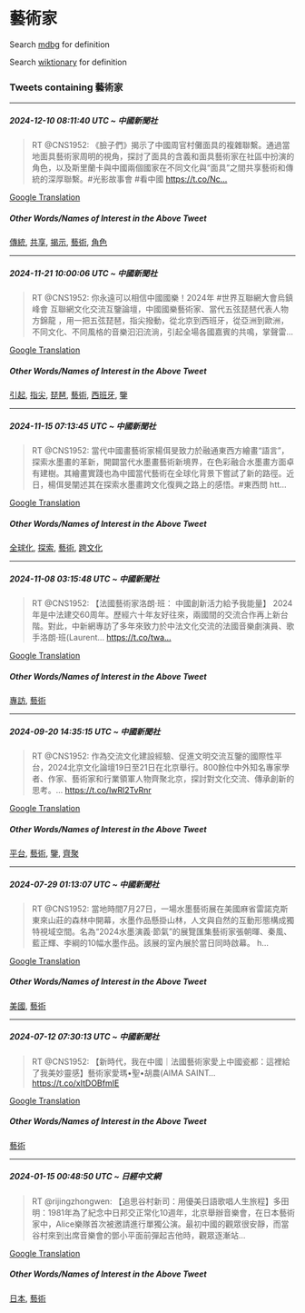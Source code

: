 # 藝術家

Search [mdbg](https://www.mdbg.net/chinese/dictionary?page=worddict&wdrst=0&wdqb=藝術家) for definition

Search [wiktionary](https://en.wiktionary.org/wiki/藝術家) for definition

### Tweets containing 藝術家

___
##### 2024-12-10 08:11:40 UTC ~ 中國新聞社
> RT @CNS1952: 《臉子們》揭示了中國周官村儺面具的複雜聯繫。通過當地面具藝術家周明的視角，探討了面具的含義和面具藝術家在社區中扮演的角色，以及斯里蘭卡與中國兩個國家在不同文化與“面具”之間共享藝術和傳統的深厚聯繫。#光影故事會 #看中國 https://t.co/Nc…

[Google Translation](https://translate.google.com/?hi=en&tab=TT&sl=zh-CN&tl=en&op=translate&text=RT+%40CNS1952%3A+%E3%80%8A%E8%87%89%E5%AD%90%E5%80%91%E3%80%8B%E6%8F%AD%E7%A4%BA%E4%BA%86%E4%B8%AD%E5%9C%8B%E5%91%A8%E5%AE%98%E6%9D%91%E5%84%BA%E9%9D%A2%E5%85%B7%E7%9A%84%E8%A4%87%E9%9B%9C%E8%81%AF%E7%B9%AB%E3%80%82%E9%80%9A%E9%81%8E%E7%95%B6%E5%9C%B0%E9%9D%A2%E5%85%B7%E8%97%9D%E8%A1%93%E5%AE%B6%E5%91%A8%E6%98%8E%E7%9A%84%E8%A6%96%E8%A7%92%EF%BC%8C%E6%8E%A2%E8%A8%8E%E4%BA%86%E9%9D%A2%E5%85%B7%E7%9A%84%E5%90%AB%E7%BE%A9%E5%92%8C%E9%9D%A2%E5%85%B7%E8%97%9D%E8%A1%93%E5%AE%B6%E5%9C%A8%E7%A4%BE%E5%8D%80%E4%B8%AD%E6%89%AE%E6%BC%94%E7%9A%84%E8%A7%92%E8%89%B2%EF%BC%8C%E4%BB%A5%E5%8F%8A%E6%96%AF%E9%87%8C%E8%98%AD%E5%8D%A1%E8%88%87%E4%B8%AD%E5%9C%8B%E5%85%A9%E5%80%8B%E5%9C%8B%E5%AE%B6%E5%9C%A8%E4%B8%8D%E5%90%8C%E6%96%87%E5%8C%96%E8%88%87%E2%80%9C%E9%9D%A2%E5%85%B7%E2%80%9D%E4%B9%8B%E9%96%93%E5%85%B1%E4%BA%AB%E8%97%9D%E8%A1%93%E5%92%8C%E5%82%B3%E7%B5%B1%E7%9A%84%E6%B7%B1%E5%8E%9A%E8%81%AF%E7%B9%AB%E3%80%82%23%E5%85%89%E5%BD%B1%E6%95%85%E4%BA%8B%E6%9C%83+%23%E7%9C%8B%E4%B8%AD%E5%9C%8B+https%3A%2F%2Ft.co%2FNc%E2%80%A6)
##### Other Words/Names of Interest in the Above Tweet
[傳統](傳統.md), [共享](共享.md), [揭示](揭示.md), [藝術](藝術.md), [角色](角色.md)
___
##### 2024-11-21 10:00:06 UTC ~ 中國新聞社
> RT @CNS1952: 你永遠可以相信中國國樂！2024年 #世界互聯網大會烏鎮峰會 互聯網文化交流互鑒論壇，中國國樂藝術家、當代五弦琵琶代表人物方錦龍 ，用一把五弦琵琶，指尖撥動，從北京到西班牙，從亞洲到歐洲，不同文化、不同風格的音樂汩汩流淌，引起全場各國嘉賓的共鳴，掌聲雷…

[Google Translation](https://translate.google.com/?hi=en&tab=TT&sl=zh-CN&tl=en&op=translate&text=RT+%40CNS1952%3A+%E4%BD%A0%E6%B0%B8%E9%81%A0%E5%8F%AF%E4%BB%A5%E7%9B%B8%E4%BF%A1%E4%B8%AD%E5%9C%8B%E5%9C%8B%E6%A8%82%EF%BC%812024%E5%B9%B4+%23%E4%B8%96%E7%95%8C%E4%BA%92%E8%81%AF%E7%B6%B2%E5%A4%A7%E6%9C%83%E7%83%8F%E9%8E%AE%E5%B3%B0%E6%9C%83+%E4%BA%92%E8%81%AF%E7%B6%B2%E6%96%87%E5%8C%96%E4%BA%A4%E6%B5%81%E4%BA%92%E9%91%92%E8%AB%96%E5%A3%87%EF%BC%8C%E4%B8%AD%E5%9C%8B%E5%9C%8B%E6%A8%82%E8%97%9D%E8%A1%93%E5%AE%B6%E3%80%81%E7%95%B6%E4%BB%A3%E4%BA%94%E5%BC%A6%E7%90%B5%E7%90%B6%E4%BB%A3%E8%A1%A8%E4%BA%BA%E7%89%A9%E6%96%B9%E9%8C%A6%E9%BE%8D+%EF%BC%8C%E7%94%A8%E4%B8%80%E6%8A%8A%E4%BA%94%E5%BC%A6%E7%90%B5%E7%90%B6%EF%BC%8C%E6%8C%87%E5%B0%96%E6%92%A5%E5%8B%95%EF%BC%8C%E5%BE%9E%E5%8C%97%E4%BA%AC%E5%88%B0%E8%A5%BF%E7%8F%AD%E7%89%99%EF%BC%8C%E5%BE%9E%E4%BA%9E%E6%B4%B2%E5%88%B0%E6%AD%90%E6%B4%B2%EF%BC%8C%E4%B8%8D%E5%90%8C%E6%96%87%E5%8C%96%E3%80%81%E4%B8%8D%E5%90%8C%E9%A2%A8%E6%A0%BC%E7%9A%84%E9%9F%B3%E6%A8%82%E6%B1%A9%E6%B1%A9%E6%B5%81%E6%B7%8C%EF%BC%8C%E5%BC%95%E8%B5%B7%E5%85%A8%E5%A0%B4%E5%90%84%E5%9C%8B%E5%98%89%E8%B3%93%E7%9A%84%E5%85%B1%E9%B3%B4%EF%BC%8C%E6%8E%8C%E8%81%B2%E9%9B%B7%E2%80%A6)
##### Other Words/Names of Interest in the Above Tweet
[引起](引起.md), [指尖](指尖.md), [琵琶](琵琶.md), [藝術](藝術.md), [西班牙](西班牙.md), [鑒](鑒.md)
___
##### 2024-11-15 07:13:45 UTC ~ 中國新聞社
> RT @CNS1952: 當代中國畫藝術家楊佴旻致力於融通東西方繪畫“語言”，探索水墨畫的革新，開闢當代水墨畫藝術新境界，在色彩融合水墨畫方面卓有建樹。其繪畫實踐也為中國當代藝術在全球化背景下嘗試了新的路徑。近日，楊佴旻闡述其在探索水墨畫跨文化復興之路上的感悟。#東西問 htt…

[Google Translation](https://translate.google.com/?hi=en&tab=TT&sl=zh-CN&tl=en&op=translate&text=RT+%40CNS1952%3A+%E7%95%B6%E4%BB%A3%E4%B8%AD%E5%9C%8B%E7%95%AB%E8%97%9D%E8%A1%93%E5%AE%B6%E6%A5%8A%E4%BD%B4%E6%97%BB%E8%87%B4%E5%8A%9B%E6%96%BC%E8%9E%8D%E9%80%9A%E6%9D%B1%E8%A5%BF%E6%96%B9%E7%B9%AA%E7%95%AB%E2%80%9C%E8%AA%9E%E8%A8%80%E2%80%9D%EF%BC%8C%E6%8E%A2%E7%B4%A2%E6%B0%B4%E5%A2%A8%E7%95%AB%E7%9A%84%E9%9D%A9%E6%96%B0%EF%BC%8C%E9%96%8B%E9%97%A2%E7%95%B6%E4%BB%A3%E6%B0%B4%E5%A2%A8%E7%95%AB%E8%97%9D%E8%A1%93%E6%96%B0%E5%A2%83%E7%95%8C%EF%BC%8C%E5%9C%A8%E8%89%B2%E5%BD%A9%E8%9E%8D%E5%90%88%E6%B0%B4%E5%A2%A8%E7%95%AB%E6%96%B9%E9%9D%A2%E5%8D%93%E6%9C%89%E5%BB%BA%E6%A8%B9%E3%80%82%E5%85%B6%E7%B9%AA%E7%95%AB%E5%AF%A6%E8%B8%90%E4%B9%9F%E7%82%BA%E4%B8%AD%E5%9C%8B%E7%95%B6%E4%BB%A3%E8%97%9D%E8%A1%93%E5%9C%A8%E5%85%A8%E7%90%83%E5%8C%96%E8%83%8C%E6%99%AF%E4%B8%8B%E5%98%97%E8%A9%A6%E4%BA%86%E6%96%B0%E7%9A%84%E8%B7%AF%E5%BE%91%E3%80%82%E8%BF%91%E6%97%A5%EF%BC%8C%E6%A5%8A%E4%BD%B4%E6%97%BB%E9%97%A1%E8%BF%B0%E5%85%B6%E5%9C%A8%E6%8E%A2%E7%B4%A2%E6%B0%B4%E5%A2%A8%E7%95%AB%E8%B7%A8%E6%96%87%E5%8C%96%E5%BE%A9%E8%88%88%E4%B9%8B%E8%B7%AF%E4%B8%8A%E7%9A%84%E6%84%9F%E6%82%9F%E3%80%82%23%E6%9D%B1%E8%A5%BF%E5%95%8F+htt%E2%80%A6)
##### Other Words/Names of Interest in the Above Tweet
[全球化](全球化.md), [探索](探索.md), [藝術](藝術.md), [跨文化](跨文化.md)
___
##### 2024-11-08 03:15:48 UTC ~ 中國新聞社
> RT @CNS1952: 【法國藝術家洛朗·班： 中國創新活力給予我能量】 2024年是中法建交60周年。歷經六十年友好往來，兩國間的交流合作再上新台階。對此，中新網專訪了多年來致力於中法文化交流的法國音樂劇演員、歌手洛朗·班(Laurent… https://t.co/twa…

[Google Translation](https://translate.google.com/?hi=en&tab=TT&sl=zh-CN&tl=en&op=translate&text=RT+%40CNS1952%3A+%E3%80%90%E6%B3%95%E5%9C%8B%E8%97%9D%E8%A1%93%E5%AE%B6%E6%B4%9B%E6%9C%97%C2%B7%E7%8F%AD%EF%BC%9A+%E4%B8%AD%E5%9C%8B%E5%89%B5%E6%96%B0%E6%B4%BB%E5%8A%9B%E7%B5%A6%E4%BA%88%E6%88%91%E8%83%BD%E9%87%8F%E3%80%91+2024%E5%B9%B4%E6%98%AF%E4%B8%AD%E6%B3%95%E5%BB%BA%E4%BA%A460%E5%91%A8%E5%B9%B4%E3%80%82%E6%AD%B7%E7%B6%93%E5%85%AD%E5%8D%81%E5%B9%B4%E5%8F%8B%E5%A5%BD%E5%BE%80%E4%BE%86%EF%BC%8C%E5%85%A9%E5%9C%8B%E9%96%93%E7%9A%84%E4%BA%A4%E6%B5%81%E5%90%88%E4%BD%9C%E5%86%8D%E4%B8%8A%E6%96%B0%E5%8F%B0%E9%9A%8E%E3%80%82%E5%B0%8D%E6%AD%A4%EF%BC%8C%E4%B8%AD%E6%96%B0%E7%B6%B2%E5%B0%88%E8%A8%AA%E4%BA%86%E5%A4%9A%E5%B9%B4%E4%BE%86%E8%87%B4%E5%8A%9B%E6%96%BC%E4%B8%AD%E6%B3%95%E6%96%87%E5%8C%96%E4%BA%A4%E6%B5%81%E7%9A%84%E6%B3%95%E5%9C%8B%E9%9F%B3%E6%A8%82%E5%8A%87%E6%BC%94%E5%93%A1%E3%80%81%E6%AD%8C%E6%89%8B%E6%B4%9B%E6%9C%97%C2%B7%E7%8F%AD%28Laurent%E2%80%A6+https%3A%2F%2Ft.co%2Ftwa%E2%80%A6)
##### Other Words/Names of Interest in the Above Tweet
[專訪](專訪.md), [藝術](藝術.md)
___
##### 2024-09-20 14:35:15 UTC ~ 中國新聞社
> RT @CNS1952: 作為交流文化建設經驗、促進文明交流互鑒的國際性平台，2024北京文化論壇19日至21日在北京舉行。800餘位中外知名專家學者、作家、藝術家和行業領軍人物齊聚北京，探討對文化交流、傳承創新的思考。… https://t.co/lwRl2TvRnr

[Google Translation](https://translate.google.com/?hi=en&tab=TT&sl=zh-CN&tl=en&op=translate&text=RT+%40CNS1952%3A+%E4%BD%9C%E7%82%BA%E4%BA%A4%E6%B5%81%E6%96%87%E5%8C%96%E5%BB%BA%E8%A8%AD%E7%B6%93%E9%A9%97%E3%80%81%E4%BF%83%E9%80%B2%E6%96%87%E6%98%8E%E4%BA%A4%E6%B5%81%E4%BA%92%E9%91%92%E7%9A%84%E5%9C%8B%E9%9A%9B%E6%80%A7%E5%B9%B3%E5%8F%B0%EF%BC%8C2024%E5%8C%97%E4%BA%AC%E6%96%87%E5%8C%96%E8%AB%96%E5%A3%8719%E6%97%A5%E8%87%B321%E6%97%A5%E5%9C%A8%E5%8C%97%E4%BA%AC%E8%88%89%E8%A1%8C%E3%80%82800%E9%A4%98%E4%BD%8D%E4%B8%AD%E5%A4%96%E7%9F%A5%E5%90%8D%E5%B0%88%E5%AE%B6%E5%AD%B8%E8%80%85%E3%80%81%E4%BD%9C%E5%AE%B6%E3%80%81%E8%97%9D%E8%A1%93%E5%AE%B6%E5%92%8C%E8%A1%8C%E6%A5%AD%E9%A0%98%E8%BB%8D%E4%BA%BA%E7%89%A9%E9%BD%8A%E8%81%9A%E5%8C%97%E4%BA%AC%EF%BC%8C%E6%8E%A2%E8%A8%8E%E5%B0%8D%E6%96%87%E5%8C%96%E4%BA%A4%E6%B5%81%E3%80%81%E5%82%B3%E6%89%BF%E5%89%B5%E6%96%B0%E7%9A%84%E6%80%9D%E8%80%83%E3%80%82%E2%80%A6+https%3A%2F%2Ft.co%2FlwRl2TvRnr)
##### Other Words/Names of Interest in the Above Tweet
[平台](平台.md), [藝術](藝術.md), [鑒](鑒.md), [齊聚](齊聚.md)
___
##### 2024-07-29 01:13:07 UTC ~ 中國新聞社
> RT @CNS1952: 當地時間7月27日，一場水墨藝術展在美國麻省雷諾克斯東來山莊的森林中開幕，水墨作品懸掛山林，人文與自然的互動形態構成獨特視域空間。名為“2024水墨演義·節氣”的展覽匯集藝術家張朝暉、秦風、藍正輝、李綱的10幅水墨作品。該展的室內展於當日同時啟幕。 h…

[Google Translation](https://translate.google.com/?hi=en&tab=TT&sl=zh-CN&tl=en&op=translate&text=RT+%40CNS1952%3A+%E7%95%B6%E5%9C%B0%E6%99%82%E9%96%937%E6%9C%8827%E6%97%A5%EF%BC%8C%E4%B8%80%E5%A0%B4%E6%B0%B4%E5%A2%A8%E8%97%9D%E8%A1%93%E5%B1%95%E5%9C%A8%E7%BE%8E%E5%9C%8B%E9%BA%BB%E7%9C%81%E9%9B%B7%E8%AB%BE%E5%85%8B%E6%96%AF%E6%9D%B1%E4%BE%86%E5%B1%B1%E8%8E%8A%E7%9A%84%E6%A3%AE%E6%9E%97%E4%B8%AD%E9%96%8B%E5%B9%95%EF%BC%8C%E6%B0%B4%E5%A2%A8%E4%BD%9C%E5%93%81%E6%87%B8%E6%8E%9B%E5%B1%B1%E6%9E%97%EF%BC%8C%E4%BA%BA%E6%96%87%E8%88%87%E8%87%AA%E7%84%B6%E7%9A%84%E4%BA%92%E5%8B%95%E5%BD%A2%E6%85%8B%E6%A7%8B%E6%88%90%E7%8D%A8%E7%89%B9%E8%A6%96%E5%9F%9F%E7%A9%BA%E9%96%93%E3%80%82%E5%90%8D%E7%82%BA%E2%80%9C2024%E6%B0%B4%E5%A2%A8%E6%BC%94%E7%BE%A9%C2%B7%E7%AF%80%E6%B0%A3%E2%80%9D%E7%9A%84%E5%B1%95%E8%A6%BD%E5%8C%AF%E9%9B%86%E8%97%9D%E8%A1%93%E5%AE%B6%E5%BC%B5%E6%9C%9D%E6%9A%89%E3%80%81%E7%A7%A6%E9%A2%A8%E3%80%81%E8%97%8D%E6%AD%A3%E8%BC%9D%E3%80%81%E6%9D%8E%E7%B6%B1%E7%9A%8410%E5%B9%85%E6%B0%B4%E5%A2%A8%E4%BD%9C%E5%93%81%E3%80%82%E8%A9%B2%E5%B1%95%E7%9A%84%E5%AE%A4%E5%85%A7%E5%B1%95%E6%96%BC%E7%95%B6%E6%97%A5%E5%90%8C%E6%99%82%E5%95%9F%E5%B9%95%E3%80%82+h%E2%80%A6)
##### Other Words/Names of Interest in the Above Tweet
[美國](美國.md), [藝術](藝術.md)
___
##### 2024-07-12 07:30:13 UTC ~ 中國新聞社
> RT @CNS1952: 【新時代，我在中國｜法國藝術家愛上中國瓷都：這裡給了我美妙靈感】藝術家愛瑪•聖•胡農(AIMA SAINT… https://t.co/xItDOBfmIE

[Google Translation](https://translate.google.com/?hi=en&tab=TT&sl=zh-CN&tl=en&op=translate&text=RT+%40CNS1952%3A+%E3%80%90%E6%96%B0%E6%99%82%E4%BB%A3%EF%BC%8C%E6%88%91%E5%9C%A8%E4%B8%AD%E5%9C%8B%EF%BD%9C%E6%B3%95%E5%9C%8B%E8%97%9D%E8%A1%93%E5%AE%B6%E6%84%9B%E4%B8%8A%E4%B8%AD%E5%9C%8B%E7%93%B7%E9%83%BD%EF%BC%9A%E9%80%99%E8%A3%A1%E7%B5%A6%E4%BA%86%E6%88%91%E7%BE%8E%E5%A6%99%E9%9D%88%E6%84%9F%E3%80%91%E8%97%9D%E8%A1%93%E5%AE%B6%E6%84%9B%E7%91%AA%E2%80%A2%E8%81%96%E2%80%A2%E8%83%A1%E8%BE%B2%28AIMA+SAINT%E2%80%A6+https%3A%2F%2Ft.co%2FxItDOBfmIE)
##### Other Words/Names of Interest in the Above Tweet
[藝術](藝術.md)
___
##### 2024-01-15 00:48:50 UTC ~ 日經中文網
> RT @rijingzhongwen: 【追思谷村新司：用優美日語歌唱人生旅程】多田明：1981年為了紀念中日邦交正常化10週年，北京舉辦音樂會，在日本藝術家中，Alice樂隊首次被邀請進行單獨公演。最初中國的觀眾很安靜，而當谷村來到出席音樂會的鄧小平面前彈起吉他時，觀眾逐漸站…

[Google Translation](https://translate.google.com/?hi=en&tab=TT&sl=zh-CN&tl=en&op=translate&text=RT+%40rijingzhongwen%3A+%E3%80%90%E8%BF%BD%E6%80%9D%E8%B0%B7%E6%9D%91%E6%96%B0%E5%8F%B8%EF%BC%9A%E7%94%A8%E5%84%AA%E7%BE%8E%E6%97%A5%E8%AA%9E%E6%AD%8C%E5%94%B1%E4%BA%BA%E7%94%9F%E6%97%85%E7%A8%8B%E3%80%91%E5%A4%9A%E7%94%B0%E6%98%8E%EF%BC%9A1981%E5%B9%B4%E7%82%BA%E4%BA%86%E7%B4%80%E5%BF%B5%E4%B8%AD%E6%97%A5%E9%82%A6%E4%BA%A4%E6%AD%A3%E5%B8%B8%E5%8C%9610%E9%80%B1%E5%B9%B4%EF%BC%8C%E5%8C%97%E4%BA%AC%E8%88%89%E8%BE%A6%E9%9F%B3%E6%A8%82%E6%9C%83%EF%BC%8C%E5%9C%A8%E6%97%A5%E6%9C%AC%E8%97%9D%E8%A1%93%E5%AE%B6%E4%B8%AD%EF%BC%8CAlice%E6%A8%82%E9%9A%8A%E9%A6%96%E6%AC%A1%E8%A2%AB%E9%82%80%E8%AB%8B%E9%80%B2%E8%A1%8C%E5%96%AE%E7%8D%A8%E5%85%AC%E6%BC%94%E3%80%82%E6%9C%80%E5%88%9D%E4%B8%AD%E5%9C%8B%E7%9A%84%E8%A7%80%E7%9C%BE%E5%BE%88%E5%AE%89%E9%9D%9C%EF%BC%8C%E8%80%8C%E7%95%B6%E8%B0%B7%E6%9D%91%E4%BE%86%E5%88%B0%E5%87%BA%E5%B8%AD%E9%9F%B3%E6%A8%82%E6%9C%83%E7%9A%84%E9%84%A7%E5%B0%8F%E5%B9%B3%E9%9D%A2%E5%89%8D%E5%BD%88%E8%B5%B7%E5%90%89%E4%BB%96%E6%99%82%EF%BC%8C%E8%A7%80%E7%9C%BE%E9%80%90%E6%BC%B8%E7%AB%99%E2%80%A6)
##### Other Words/Names of Interest in the Above Tweet
[日本](日本.md), [藝術](藝術.md)
